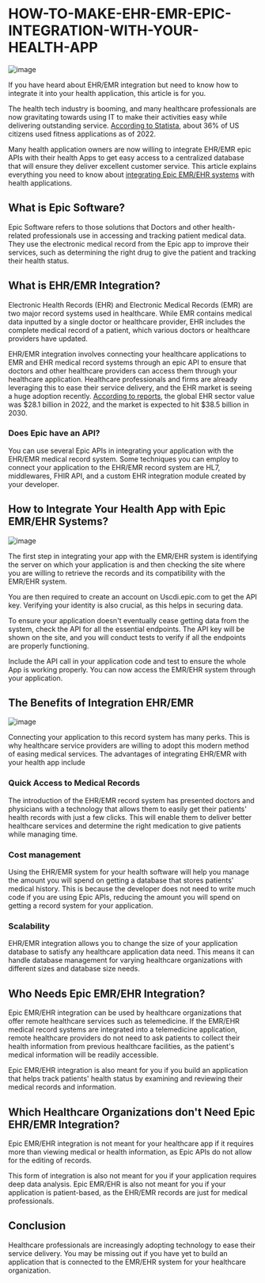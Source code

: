# HOW-TO-MAKE-EHR-EMR-EPIC-INTEGRATION-WITH-YOUR-HEALTH-APP
![image](https://user-images.githubusercontent.com/124755317/217429209-832f1d4e-3644-49e4-ab3f-9711503dbee7.png)

If you have heard about EHR/EMR integration but need to know how to integrate it into your health application, this article is for you.

The health tech industry is booming, and many healthcare professionals are now gravitating towards using IT to make their activities easy while delivering outstanding service. [According to Statista](https://www.statista.com/statistics/1154994/number-us-fitness-health-app-users/), about 36% of US citizens used fitness applications as of 2022. 

Many health application owners are now willing to integrate EHR/EMR epic APIs with their health Apps to get easy access to a centralized database that will ensure they deliver excellent customer service. This article explains everything you need to know about [integrating Epic EMR/EHR systems](https://theappsolutions.com/blog/how-to/how-to-integrate-your-health-app-with-epic-ehremr/) with health applications.

## What is Epic Software?

Epic Software refers to those solutions that Doctors and other health-related professionals use in accessing and tracking patient medical data. They use the electronic medical record from the Epic app to improve their services, such as determining the right drug to give the patient and tracking their health status.

## What is EHR/EMR Integration?
Electronic Health Records (EHR) and Electronic Medical Records (EMR) are two major record systems used in healthcare. While EMR contains medical data inputted by a single doctor or healthcare provider, EHR includes the complete medical record of a patient, which various doctors or healthcare providers have updated.

EHR/EMR integration involves connecting your healthcare applications to EMR and EHR medical record systems through an epic API to ensure that doctors and other healthcare providers can access them through your healthcare application. Healthcare professionals and firms are already leveraging this to ease their service delivery, and the EHR market is seeing a huge adoption recently. [According to reports](https://www.selecthub.com/medical-software/emr/electronic-medical-records-future-emr-trends/), the global EHR sector value was $28.1 billion in 2022, and the market is expected to hit $38.5 billion in 2030. 

### Does Epic have an API?
You can use several Epic APIs in integrating your application with the EHR/EMR medical record system. Some techniques you can employ to connect your application to the EHR/EMR record system are HL7, middlewares, FHIR API, and a custom EHR integration module created by your developer.

## How to Integrate Your Health App with Epic EMR/EHR Systems?
![image](https://user-images.githubusercontent.com/124755317/217429895-8c65d5be-cfb2-4615-810a-3f485de879c8.png)

The first step in integrating your app with the EMR/EHR system is identifying the server on which your application is and then checking the site where you are willing to retrieve the records and its compatibility with the EMR/EHR system.

You are then required to create an account on Uscdi.epic.com to get the API key. Verifying your identity is also crucial, as this helps in securing data.

To ensure your application doesn't eventually cease getting data from the system, check the API for all the essential endpoints. The API key will be shown on the site, and you will conduct tests to verify if all the endpoints are properly functioning.

Include the API call in your application code and test to ensure the whole App is working properly. You can now access the EMR/EHR system through your application.

## The Benefits of Integration EHR/EMR 
![image](https://user-images.githubusercontent.com/124755317/217429654-bbaeff0a-5774-4ff0-90b2-f2c0444798ee.png)

Connecting your application to this record system has many perks. This is why healthcare service providers are willing to adopt this modern method of easing medical services. The advantages of integrating EHR/EMR with your health app include

### Quick Access to Medical Records 
The introduction of the EHR/EMR record system has presented doctors and physicians with a technology that allows them to easily get their patients' health records with just a few clicks. This will enable them to deliver better healthcare services and determine the right medication to give patients while managing time.

### Cost management 
Using the EHR/EMR system for your health software will help you manage the amount you will spend on getting a database that stores patients' medical history. This is because the developer does not need to write much code if you are using Epic APIs, reducing the amount you will spend on getting a record system for your application.

### Scalability 
EHR/EMR integration allows you to change the size of your application database to satisfy any healthcare application data need. This means it can handle database management for varying healthcare organizations with different sizes and database size needs.

## Who Needs Epic EMR/EHR Integration?
Epic EMR/EHR integration can be used by healthcare organizations that offer remote healthcare services such as telemedicine. If the EMR/EHR medical record systems are integrated into a telemedicine application, remote healthcare providers do not need to ask patients to collect their health information from previous healthcare facilities, as the patient's medical information will be readily accessible.

Epic EMR/EHR integration is also meant for you if you build an application that helps track patients' health status by examining and reviewing their medical records and information.
## Which Healthcare Organizations don't Need Epic EHR/EMR Integration?
Epic EMR/EHR integration is not meant for your healthcare app if it requires more than viewing medical or health information, as Epic APIs do not allow for the editing of records. 

This form of integration is also not meant for you if your application requires deep data analysis. Epic EMR/EHR is also not meant for you if your application is patient-based, as the EHR/EMR records are just for medical professionals.
## Conclusion
Healthcare professionals are increasingly adopting technology to ease their service delivery. You may be missing out if you have yet to build an application that is connected to the EMR/EHR system for your healthcare organization. 
